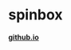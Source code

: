 # spinbox
**[github.io](http://smilesol85.github.io/javascript/++DEV/javascript/spinbox/spinbox.html "spinbox")**